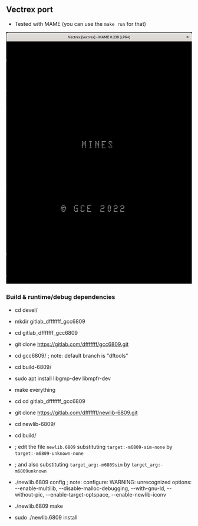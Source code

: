 ## Vectrex port

- Tested with MAME (you can use the `make run` for that)

![screenshot](screenshot.png)

### Build & runtime/debug dependencies

- cd devel/
- mkdir gitlab_dfffffff_gcc6809
- cd gitlab_dfffffff_gcc6809
- git clone https://gitlab.com/dfffffff/gcc6809.git
- cd gcc6809/     ; note: default branch is "dftools"
- cd build-6809/
- sudo apt install libgmp-dev libmpfr-dev
- make everything

- cd cd gitlab_dfffffff_gcc6809
- git clone https://gitlab.com/dfffffff/newlib-6809.git
- cd newlib-6809/
- cd build/
- ; edit the file `newlib.6809` substituting `target:-m6809-sim-none` by `target:-m6809-unknown-none`
- ; and also substituting `target_arg:-m6809sim` by `target_arg:-m6809unknown`
- ./newlib.6809 config  ; note: configure: WARNING: unrecognized options: --enable-multilib, --disable-malloc-debugging, --with-gnu-ld, --without-pic, --enable-target-optspace, --enable-newlib-iconv
- ./newlib.6809 make
- sudo ./newlib.6809 install
